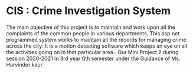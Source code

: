 # CIS : Crime Investigation System
The main objective of this project is to maintain and work upon all the complaints of the common people in various departments. This asp.net programmed system works to maintain all the records for managing crime across the city. It is a motion detecting software which keeps an eye on all the activities going on in that particular area.. 
Our Mini Project 2 during session 2020-2021 in
3rd year 6th semester under the Guidance of Ms. 
Harvinder kaur.


